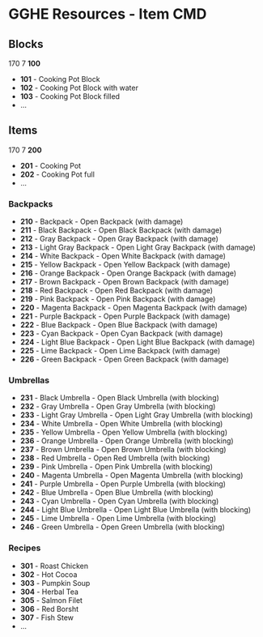 # GGHE Resources - Item CMD

## Blocks
170 7 **100**
- **101** - Cooking Pot Block
- **102** - Cooking Pot Block with water
- **103** - Cooking Pot Block filled
- ...

## Items
170 7 **200**
- **201** - Cooking Pot
- **202** - Cooking Pot full
- ...

### Backpacks
- **210** - Backpack - Open Backpack (with damage)
- **211** - Black Backpack - Open Black Backpack (with damage)
- **212** - Gray Backpack - Open Gray Backpack (with damage)
- **213** - Light Gray Backpack - Open Light Gray Backpack (with damage)
- **214** - White Backpack - Open White Backpack (with damage)
- **215** - Yellow Backpack - Open Yellow Backpack (with damage)
- **216** - Orange Backpack - Open Orange Backpack (with damage)
- **217** - Brown Backpack - Open Brown Backpack (with damage)
- **218** - Red Backpack - Open Red Backpack (with damage)
- **219** - Pink Backpack - Open Pink Backpack (with damage)
- **220** - Magenta Backpack - Open Magenta Backpack (with damage)
- **221** - Purple Backpack - Open Purple Backpack (with damage)
- **222** - Blue Backpack - Open Blue Backpack (with damage)
- **223** - Cyan Backpack - Open Cyan Backpack (with damage)
- **224** - Light Blue Backpack - Open Light Blue Backpack (with damage)
- **225** - Lime Backpack - Open Lime Backpack (with damage)
- **226** - Green Backpack - Open Green Backpack (with damage)

### Umbrellas
- **231** - Black Umbrella - Open Black Umbrella (with blocking)
- **232** - Gray Umbrella - Open Gray Umbrella (with blocking)
- **233** - Light Gray Umbrella - Open Light Gray Umbrella (with blocking)
- **234** - White Umbrella - Open White Umbrella (with blocking)
- **235** - Yellow Umbrella - Open Yellow Umbrella (with blocking)
- **236** - Orange Umbrella - Open Orange Umbrella (with blocking)
- **237** - Brown Umbrella - Open Brown Umbrella (with blocking)
- **238** - Red Umbrella - Open Red Umbrella (with blocking)
- **239** - Pink Umbrella - Open Pink Umbrella (with blocking)
- **240** - Magenta Umbrella - Open Magenta Umbrella (with blocking)
- **241** - Purple Umbrella - Open Purple Umbrella (with blocking)
- **242** - Blue Umbrella - Open Blue Umbrella (with blocking)
- **243** - Cyan Umbrella - Open Cyan Umbrella (with blocking)
- **244** - Light Blue Umbrella - Open Light Blue Umbrella (with blocking)
- **245** - Lime Umbrella - Open Lime Umbrella (with blocking)
- **246** - Green Umbrella - Open Green Umbrella (with blocking)

### Recipes
- **301** - Roast Chicken
- **302** - Hot Cocoa
- **303** - Pumpkin Soup
- **304** - Herbal Tea
- **305** - Salmon Filet
- **306** - Red Borsht
- **307** - Fish Stew
- ...